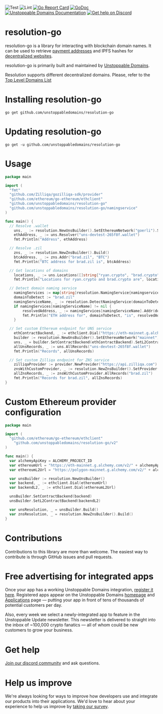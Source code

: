 ![Test](https://github.com/unstoppabledomains/resolution-go/workflows/Test/badge.svg?branch=master)
![Lint](https://github.com/unstoppabledomains/resolution-go/workflows/Lint/badge.svg?branch=master)
[![Go Report Card](https://goreportcard.com/badge/github.com/unstoppabledomains/resolution-go)](https://goreportcard.com/report/github.com/unstoppabledomains/resolution-go)
[![GoDoc](https://godoc.org/github.com/unstoppabledomains/resolution-go?status.svg)](https://pkg.go.dev/github.com/unstoppabledomains/resolution-go)
[![Unstoppable Domains Documentation](https://img.shields.io/badge/docs-unstoppabledomains.com-blue)](https://docs.unstoppabledomains.com/)
[![Get help on Discord](https://img.shields.io/badge/Get%20help%20on-Discord-blueviolet)](https://discord.gg/b6ZVxSZ9Hn)

# resolution-go

resolution-go is a library for interacting with blockchain domain names. It can be used to retrieve [payment addresses](https://unstoppabledomains.com/learn/how-to-send-crypto-using-your-domain) and IPFS hashes for [decentralized websites](https://support.unstoppabledomains.com/support/solutions/articles/48001181925-build-website).

resolution-go is primarily built and maintained by [Unstoppable Domains](https://unstoppabledomains.com/).

Resolution supports different decentralized domains. Please, refer to the [Top Level Domains List](https://resolve.unstoppabledomains.com/supported_tlds)

# Installing resolution-go

```shell
go get github.com/unstoppabledomains/resolution-go
```

# Updating resolution-go

```shell
go get -u github.com/unstoppabledomains/resolution-go
```

# Usage

```go
package main

import (
  "fmt"
  "github.com/Zilliqa/gozilliqa-sdk/provider"
  "github.com/ethereum/go-ethereum/ethclient"
  "github.com/unstoppabledomains/resolution-go"
  "github.com/unstoppabledomains/resolution-go/namingservice"
)

func main() {
  // Resolve .wallet
	uns, _ := resolution.NewUnsBuilder().SetEthereumNetwork("goerli").SetL2EthereumNetwork("mumbai").Build()
	ethAddress, _ := uns.Resolver("uns-devtest-265f8f.wallet")
	fmt.Println("Address", ethAddress)

  // Resolve .zil
	zns, _ := resolution.NewZnsBuilder().Build()
	btcAddress, _ := zns.Addr("brad.zil", "BTC")
	fmt.Println("BTC address for brad.zil is", btcAddress)

  // Get locations of domains
	locations, _ := uns.Locations([]string{"ryan.crypto", "brad.crypto"})
	fmt.Println("Locations for ryan.crypto and brad.crypto are", locations)

  // Detect domain naming service
	namingServices := map[string]resolution.NamingService{namingservice.UNS: uns, namingservice.ZNS: zns}
	domainToDetect := "brad.zil"
	namingServiceName, _ := resolution.DetectNamingService(domainToDetect)
	if namingServices[namingServiceName] != nil {
		resolvedAddress, _ := namingServices[namingServiceName].Addr(domainToDetect, "ETH")
		fmt.Println("ETH address for", domainToDetect, "is", resolvedAddress)
	}

  // Set custom Ethereum endpoint for UNS service
	ethContractBackend, _ := ethclient.Dial("https://eth-mainnet.g.alchemy.com/v2/RAQcwz7hhKhmwgoti6HYM_M_9nRJjEsQ")
	builder := resolution.NewUnsBuilder().SetEthereumNetwork("mainnet").SetL2EthereumNetwork("mumbai")
	uns, _ = builder.SetContractBackend(ethContractBackend).SetL2ContractBackend(ethContractBackend).Build()
	allUnsRecords, _ := uns.AllRecords("uns-devtest-265f8f.wallet")
	fmt.Println("Records", allUnsRecords)

  // Set custom Zilliqa endpoint for ZNS service
	zilliqaProvider := provider.NewProvider("https://api.zilliqa.com")
	znsWithCustomProvider, _ := resolution.NewZnsBuilder().SetProvider(zilliqaProvider).Build()
	allZnsRecords, _ := znsWithCustomProvider.AllRecords("brad.zil")
	fmt.Println("Records for brad.zil", allZnsRecords)
}
```

# Custom Ethereum provider configuration

```go
package main

import (
  "github.com/ethereum/go-ethereum/ethclient"
	"github.com/unstoppabledomains/resolution-go/v2"
)

func main() {
  var alchemyApiKey = ALCHEMY_PROJECT_ID
  var ethereumUrl = "https://eth-mainnet.g.alchemy.com/v2/" + alchemyApiKey
  var ethereumL2Url = "https://polygon-mainnet.g.alchemy.com/v2/" + alchemyApiKey

  var unsBuilder := resolution.NewUnsBuilder()
  var backend, _ := ethclient.Dial(ethereumUrl)
  var backendL2, _ := ethclient.Dial(ethereumL2Url)

  unsBuilder.SetContractBackend(backend)
  unsBuilder.SetL2ContractBackend(backendL2)

  var unsResolution, _ = unsBuilder.Build()
  var znsResolution, _ = resolution.NewZnsBuilder().Build()
}
```

# Contributions

Contributions to this library are more than welcome. The easiest way to contribute is through GitHub issues and pull requests.

# Free advertising for integrated apps

Once your app has a working Unstoppable Domains integration, [register it here](https://unstoppabledomains.com/app-submission). Registered apps appear on the Unstoppable Domains [homepage](https://unstoppabledomains.com/) and [Applications](https://unstoppabledomains.com/apps) page — putting your app in front of tens of thousands of potential customers per day.

Also, every week we select a newly-integrated app to feature in the Unstoppable Update newsletter. This newsletter is delivered to straight into the inbox of ~100,000 crypto fanatics — all of whom could be new customers to grow your business.

# Get help

[Join our discord community](https://discord.gg/unstoppabledomains) and ask questions.

# Help us improve

We're always looking for ways to improve how developers use and integrate our products into their applications. We'd love to hear about your experience to help us improve by [taking our survey](https://form.typeform.com/to/uHPQyHO6).
